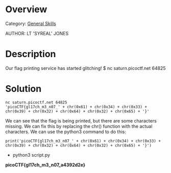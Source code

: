# Overview 
Category: [General Skills]()

AUTHOR: LT 'SYREAL' JONES

# Description
Our flag printing service has started glitching!
$ nc saturn.picoctf.net 64825

# Solution
```
nc saturn.picoctf.net 64825
'picoCTF{gl17ch_m3_n07_' + chr(0x61) + chr(0x34) + chr(0x33) + chr(0x39) + chr(0x32) + chr(0x64) + chr(0x32) + chr(0x65) + '}'
```
We can see that the flag is being printed, but there are some characters missing. We can fix this by replacing the chr() function with the actual characters. We can use the python3 command to do this:
```
print('picoCTF{gl17ch_m3_n07_' + chr(0x61) + chr(0x34) + chr(0x33) + chr(0x39) + chr(0x32) + chr(0x64) + chr(0x32) + chr(0x65) + '}')
```
- python3 script.py
  
**picoCTF{gl17ch_m3_n07_a4392d2e}**
